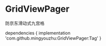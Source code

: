 # GridViewPager
防京东滑动式九宫格


dependencies {
	        implementation 'com.github.mingyouzhu:GridViewPager:Tag'
	}
